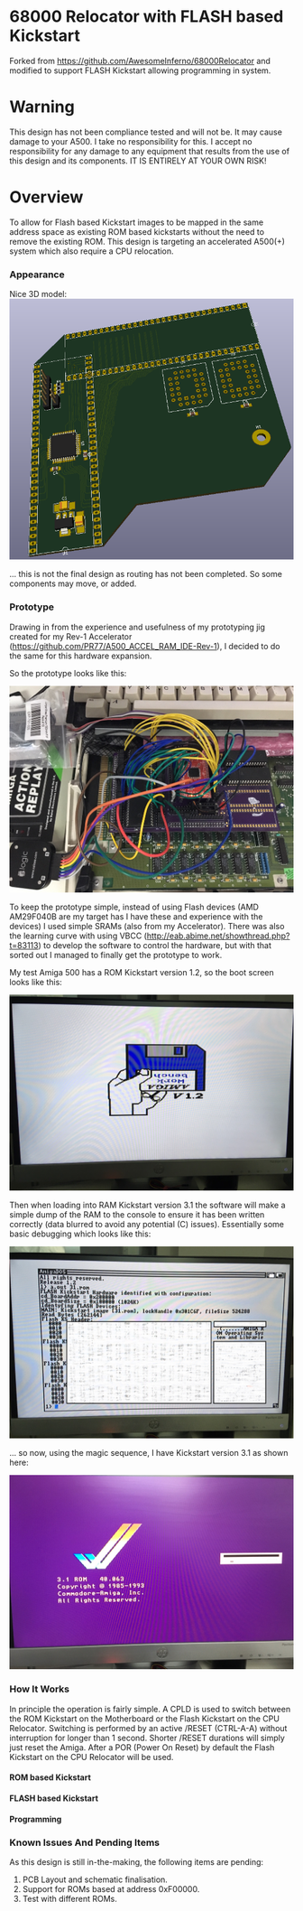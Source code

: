 # 68000 Relocator with FLASH based Kickstart
Forked from https://github.com/AwesomeInferno/68000Relocator and modified to support FLASH Kickstart allowing programming in system.

# Warning
This design has not been compliance tested and will not be. It may cause damage to your A500. I take no responsibility for this. I accept no responsibility for any damage to any equipment that results from the use of this design and its components. IT IS ENTIRELY AT YOUR OWN RISK!

# Overview
To allow for Flash based Kickstart images to be mapped in the same address space as existing ROM based kickstarts without the need to remove the existing ROM. This design is targeting an accelerated A500(+) system which also require a CPU relocation.

### Appearance
Nice 3D model:
![3D Model](/Images/68000RelocatorFLASHKickstart.png)

... this is not the final design as routing has not been completed. So some components may move, or added.

### Prototype
Drawing in from the experience and usefulness of my prototyping jig created for my Rev-1 Accelerator (https://github.com/PR77/A500_ACCEL_RAM_IDE-Rev-1), I decided to do the same for this hardware expansion.

So the prototype looks like this:

![Jumpered PCB](/Images/PrototypeHardware.jpg)

To keep the prototype simple, instead of using Flash devices (AMD AM29F040B are my target has I have these and experience with the devices) I used simple SRAMs (also from my Accelerator). There was also the learning curve with using VBCC (http://eab.abime.net/showthread.php?t=83113) to develop the software to control the hardware, but with that sorted out I managed to finally get the prototype to work.

My test Amiga 500 has a ROM Kickstart version 1.2, so the boot screen looks like this:

![ROM Kickstart 1.2](/Images/Kickstart1.2.jpg)

Then when loading into RAM Kickstart version 3.1 the software will make a simple dump of the RAM to the console to ensure it has been written correctly (data blurred to avoid any potential (C) issues). Essentially some basic debugging which looks like this:

![Application Output](/Images/KickstartApplication.jpg)

... so now, using the magic sequence, I have Kickstart version 3.1 as shown here:

![ROM Kickstart 3.1](/Images/Kickstart3.1.jpg)

### How It Works
In principle the operation is fairly simple. A CPLD is used to switch between the ROM Kickstart on the Motherboard or the Flash Kickstart on the CPU Relocator. Switching is performed by an active /RESET (CTRL-A-A) without interruption for longer than 1 second. Shorter /RESET durations will simply just reset the Amiga. After a POR (Power On Reset) by default the Flash Kickstart on the CPU Relocator will be used.

#### ROM based Kickstart

#### FLASH based Kickstart

#### Programming

### Known Issues And Pending Items
As this design is still in-the-making, the following items are pending:

1. PCB Layout and schematic finalisation.
2. Support for ROMs based at address 0xF00000.
3. Test with different ROMs.
